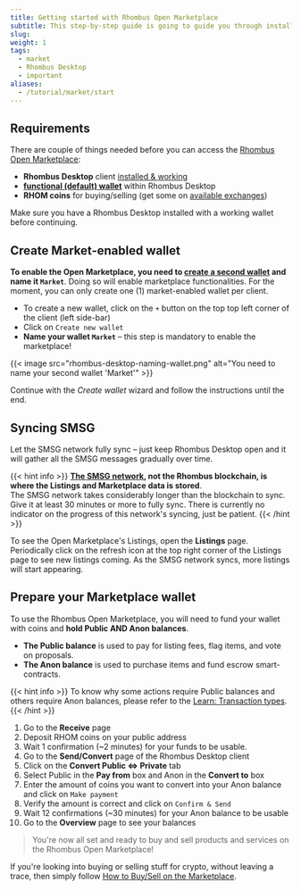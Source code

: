 ```yaml
---
title: Getting started with Rhombus Open Marketplace
subtitle: This step-by-step guide is going to guide you through installing and properly setting the Rhombus Open Marketplace
slug: 
weight: 1
tags:
  - market
  - Rhombus Desktop
  - important
aliases:
  - /tutorial/market/start
---
```


## Requirements

There are couple of things needed before you can access the [Rhombus Open Marketplace](/learn/marketplace/overview):

- **Rhombus Desktop** client [installed & working](/tutorial/wallets/rhombus-desktop#installation)
- **[functional (default) wallet](/tutorial/wallets/rhombus-desktop#creating-a-new-wallet)** within Rhombus Desktop
- **RHOM coins** for buying/selling (get some on [available exchanges](https://rhombus.io/part-exchanges))

Make sure you have a Rhombus Desktop installed with a working wallet before continuing.


## Create Market-enabled wallet

**To enable the Open Marketplace, you need to [create a second wallet](/tutorial/wallets/rhombus-desktop#creating-a-new-wallet) and name it `Market`**. Doing so will enable marketplace functionalities. For the moment, you can only create one (1) market-enabled wallet per client.

- To create a new wallet, click  on the `+` button on the top top left corner of the client (left side-bar)
- Click on `Create new wallet`
- **Name your wallet `Market`** – this step is mandatory to enable the marketplace!

{{< image src="rhombus-desktop-naming-wallet.png" alt="You need to name your second wallet 'Market'" >}}

Continue with the _Create wallet_ wizard and follow the instructions until the end.


## Syncing SMSG

Let the SMSG network fully sync – just keep Rhombus Desktop open and it will gather all the SMSG messages gradually over time.

{{< hint info >}}
**[The SMSG network](/learn/market/smsg), not the Rhombus blockchain, is where the Listings and Marketplace data is stored**.\
The SMSG network takes considerably longer than the blockchain to sync. Give it at least 30 minutes or more to fully sync. There is currently no indicator on the progress of this network's syncing, just be patient.
{{< /hint >}}

To see the Open Marketplace's Listings, open the **Listings** page. Periodically click on the refresh icon at the top right corner of the Listings page to see new listings coming. As the SMSG network syncs, more listings will start appearing.


## Prepare your Marketplace wallet

To use the Rhombus Open Marketplace, you will need to fund your wallet with coins and **hold Public AND Anon balances**.

- **The Public balance** is used to pay for listing fees, flag items, and vote on proposals.
- **The Anon balance** is used to purchase items and fund escrow smart-contracts.

{{< hint info >}}
To know why some actions require Public balances and others require Anon balances, please refer to the [Learn: Transaction types](/learn/privacy/transaction-types).
{{< /hint >}}

1. Go to the **Receive** page
2. Deposit RHOM coins on your public address
3. Wait 1 confirmation (~2 minutes) for your funds to be usable.
4. Go to the **Send/Convert** page of the Rhombus Desktop client
5. Click on the **Convert Public ⇔ Private** tab
6. Select Public in the **Pay from** box and Anon in the **Convert to** box
7. Enter the amount of coins you want to convert into your Anon balance and click on `Make payment`
8. Verify the amount is correct and click on `Confirm & Send`
9. Wait 12 confirmations (~30 minutes) for your Anon balance to be usable
10. Go to the **Overview** page to see your balances

> You're now all set and ready to buy and sell products and services on the Rhombus Open Marketplace!

If you're looking into buying or selling stuff for crypto, without leaving a trace, then simply follow [How to Buy/Sell on the Marketplace](/tutorial/marketplace/buying-selling).